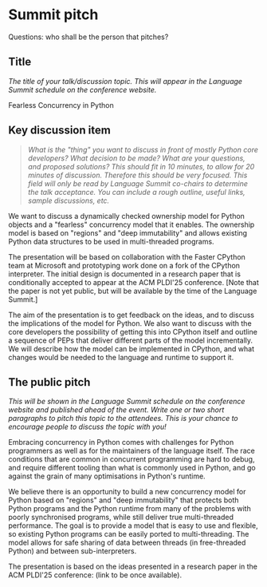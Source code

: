# Summit pitch

Questions: who shall be the person that pitches?

## Title
*The title of your talk/discussion topic. This will appear in the Language Summit schedule on the conference website.*

Fearless Concurrency in Python


## Key discussion item

> *What is the "thing" you want to discuss in front of mostly Python core developers? What decision to be made? What are your questions, and proposed solutions? This should fit in 10 minutes, to allow for 20 minutes of discussion. Therefore this should be very focused. This field will only be read by Language Summit co-chairs to determine the talk acceptance. You can include a rough outline, useful links, sample discussions, etc.*


We want to discuss a dynamically checked ownership model for Python objects and a "fearless" concurrency model that it enables.
The ownership model is based on "regions" and "deep immutability" and allows existing Python data structures to be used in multi-threaded programs.

The presentation will be based on collaboration with the Faster CPython team at Microsoft and
prototyping work done on a fork of the CPython interpreter.
The initial design is documented in a research paper that is conditionally accepted to appear at the ACM PLDI'25 conference.
[Note that the paper is not yet public, but will be available by the time of the Language Summit.]

The aim of the presentation is to get feedback on the ideas, and to discuss the implications of the model for Python.
We also want to discuss with the core developers the possibility of getting this into CPython itself and outline a sequence of PEPs that deliver different parts of the model incrementally.
We will describe how the model can be implemented in CPython, and what changes would be needed to the language and runtime to support it.


## The public pitch
*This will be shown in the Language Summit schedule on the conference website and published ahead of the event. Write one or two short paragraphs to pitch this topic to the attendees. This is your chance to encourage people to discuss the topic with you!*

Embracing concurrency in Python comes with challenges for Python
programmers as well as for the maintainers of the language itself.
The race conditions that are common in concurrent programming are
hard to debug, and require different tooling than what is commonly
used in Python, and go against the grain of many optimisations in
Python's runtime. 

We believe there is an opportunity to build a new concurrency
model for Python based on "regions" and "deep immutability" that
protects both Python programs and the Python runtime from many of
the problems with poorly synchronised programs, while still
deliver true multi-threaded performance. The goal is to provide a
model that is easy to use and flexible, so existing Python
programs can be easily ported to multi-threading. The model allows
for safe sharing of data between threads (in free-threaded Python)
and between sub-interpreters.

The presentation is based on the ideas presented in a research paper in the ACM PLDI'25 conference: (link to be once available).
